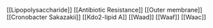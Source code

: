 [[Lipopolysaccharide]]
[[Antibiotic Resistance]]
[[Outer membrane]]
[[Cronobacter Sakazakii]]
[[Kdo2-lipid A]]
[[Waad]]
[[Waaf]]
[[Waac]]
